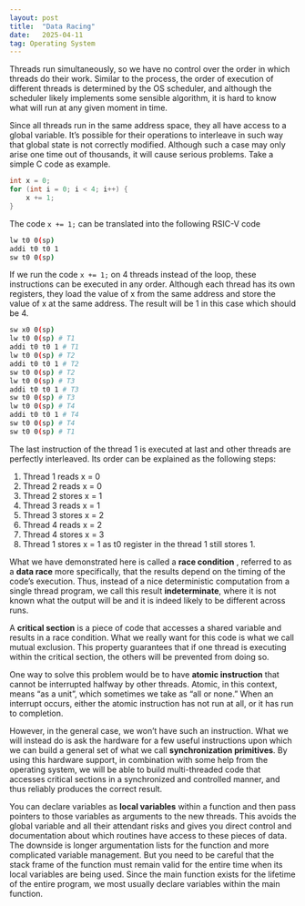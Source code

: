 ```yaml
---
layout: post
title:  "Data Racing"
date:   2025-04-11
tag: Operating System
---
```


Threads run simultaneously, so we have no control over the order in which threads do their work. Similar to the process, the order of execution of different threads is determined by the OS scheduler, and although the scheduler likely implements some sensible algorithm, it is hard to know what will run at any given moment in time. 

Since all threads run in the same address space, they all have access to a global variable. It’s possible for their operations to interleave in such way that global state is not correctly modified. Although such a case may only arise one time out of thousands, it will cause serious problems.
Take a simple C code as example.

```c
int x = 0;
for (int i = 0; i < 4; i++) {
	x += 1;
}
```

 The code `x += 1;` can be translated into the following RSIC-V code

``` bash
lw t0 0(sp)
addi t0 t0 1
sw t0 0(sp)
```

If we run the code `x += 1;` on 4 threads instead of the loop, these instructions can be executed in any order. Although each thread has its own registers, they load the value of x from the same address and store the value of x at the same address. The result will be 1 in this case which should be 4.

``` bash
sw x0 0(sp)
lw t0 0(sp) # T1
addi t0 t0 1 # T1
lw t0 0(sp) # T2
addi t0 t0 1 # T2
sw t0 0(sp) # T2
lw t0 0(sp) # T3
addi t0 t0 1 # T3
sw t0 0(sp) # T3
lw t0 0(sp) # T4
addi t0 t0 1 # T4
sw t0 0(sp) # T4
sw t0 0(sp) # T1
```

The last instruction of the thread 1 is executed at last and other threads are perfectly interleaved. Its order can be explained as the following steps:

1. Thread 1 reads x = 0
2. Thread 2 reads x = 0
3. Thread 2 stores x = 1
4. Thread 3 reads x = 1
5. Thread 3 stores x = 2
6. Thread 4 reads x = 2
7. Thread 4 stores x = 3
8. Thread 1 stores x = 1 as t0 register in the thread 1 still stores 1. 

What we have demonstrated here is called a **race condition** , referred to as a **data race** more specifically, that the results depend on the timing of the code’s execution. Thus, instead of a nice deterministic computation from a single thread program, we call this result **indeterminate**, where it is not known what the output will be and it is indeed likely to be different across runs.

A **critical section** is a piece of code that accesses a shared variable and results in a race condition.  What we really want for this code is what we call mutual exclusion. This property guarantees that if one thread is executing within the critical section, the others will be prevented from doing so.

One way to solve this problem would be to have **atomic instruction** that cannot be interrupted halfway by other threads. Atomic, in this context, means “as a unit”, which sometimes we take as “all or none.” When an interrupt occurs, either the atomic instruction has not run at all, or it has run to completion.

However, in the general case, we won’t have such an instruction. What we will instead do is ask the hardware for a few useful instructions upon which we can build a general set of what we call **synchronization primitives**. By using this hardware support, in combination with some help from the operating system, we will be able to build multi-threaded code that accesses critical sections in a synchronized and controlled manner, and thus reliably produces the correct result. 

You can declare variables as **local variables** within a function  and then pass pointers to those variables as arguments to the new threads. This avoids the global variable and all their attendant risks and gives you direct control and documentation about which routines have access to these pieces of data. The downside is longer argumentation lists for the function and more complicated variable management. But you need to be careful that the stack frame of the function must remain valid for the entire time when its local variables are being used. Since the main function exists for the lifetime of the entire program, we most usually declare variables within the main function.